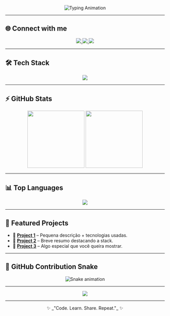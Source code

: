 <!-- Banner animado -->
<p align="center">
  <img src="https://readme-typing-svg.herokuapp.com?font=Fira+Code&size=28&pause=1000&color=38BDF8&center=true&vCenter=true&width=600&lines=Hey!+I'm+Silas+Matos+👋;Fullstack+Developer+%F0%9F%92%BB;Tech+Enthusiast+%F0%9F%94%A5;Lifelong+Learner+%F0%9F%8C%8D" alt="Typing Animation" />
</p>

---

## 🌐 Connect with me  

<p align="center">
  <a href="https://www.linkedin.com/in/silas-matos">
    <img src="https://img.shields.io/badge/-LinkedIn-0077B5?style=for-the-badge&logo=linkedin&logoColor=white" />
  </a>
  <a href="https://www.instagram.com/silasmatos1/">
    <img src="https://img.shields.io/badge/-Instagram-E4405F?style=for-the-badge&logo=instagram&logoColor=white" />
  </a>
  <a href="https://twitter.com/SilasMatos_">
    <img src="https://img.shields.io/badge/-Twitter-1DA1F2?style=for-the-badge&logo=twitter&logoColor=white" />
  </a>
</p>

---

## 🛠️ Tech Stack  

<p align="center">
  <img src="https://skillicons.dev/icons?i=ts,js,react,nextjs,nodejs,nestjs,postgres,docker,git,github,vscode,linux" />
</p>

---

## ⚡ GitHub Stats  

<p align="center">
  <img height="180em" src="https://github-readme-stats.vercel.app/api?username=silasmatos&show_icons=true&theme=radical&count_private=true&hide=issues" />
  <img height="180em" src="https://github-readme-streak-stats.herokuapp.com/?user=silasmatos&theme=radical" />
</p>

---

## 📊 Top Languages  

<p align="center">
  <img src="https://github-readme-stats.vercel.app/api/top-langs/?username=silasmatos&layout=compact&theme=radical" />
</p>

---

## 🚀 Featured Projects  

- 🔗 [**Project 1**](#) – Pequena descrição + tecnologias usadas.  
- 🔗 [**Project 2**](#) – Breve resumo destacando a stack.  
- 🔗 [**Project 3**](#) – Algo especial que você queira mostrar.  

---

## 🐍 GitHub Contribution Snake  

<p align="center">
  <img src="https://github.com/silasmatos/silasmatos/blob/output/github-contribution-grid-snake.svg" alt="Snake animation" />
</p>

---

<p align="center">
  <img src="https://github-profile-trophy.vercel.app/?username=silasmatos&theme=radical&no-frame=true&no-bg=true&margin-w=15&margin-h=15" />
</p>

---

<p align="center">
  ✨ _"Code. Learn. Share. Repeat."_ ✨  
</p>
